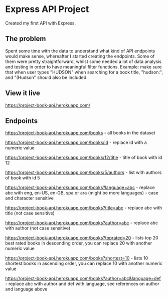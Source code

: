 # Express API Project

Created my first API with Express.

## The problem

Spent some time with the data to understand what kind of API endpoints would make sense, whereafter I started creating the endpoints. Some of them were pretty straightforward, whilst some needed a lot of data analysis and testing in order to have meaningful filter functions. Example: make sure that when user types "HUDSON" when searching for a book title, "hudson:", and "(Hudson" should also be included.

## View it live

https://project-book-api.herokuapp.com/

## Endpoints

https://project-book-api.herokuapp.com/books - all books in the dataset

https://project-book-api.herokuapp.com/books/id - replace id with a numeric value

https://project-book-api.herokuapp.com/books/12/title - title of book with id 12

https://project-book-api.herokuapp.com/books/5/authors - list with authors of book with id 5

https://project-book-api.herokuapp.com/books?language=abc - replace abc with eng, en-US, en-GB, spa or ara (might be more languages) - case and character sensitive

https://project-book-api.herokuapp.com/books?title=abc - replace abc with title (not case sensitive)

https://project-book-api.herokuapp.com/books?author=abc - replace abc with author (not case sensitive)

https://project-book-api.herokuapp.com/books?toprated=20 - lists top 20 best rated books in descending order, you can replace 20 with another numeric value

https://project-book-api.herokuapp.com/books?shortest=10 - lists 10 shortest books in ascending order, you can replace 10 with another numeric value

https://project-book-api.herokuapp.com/books?author=abc&language=def - replace abc with author and def with language, see references on author and language above


